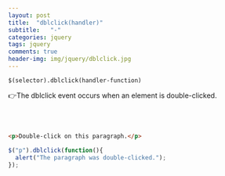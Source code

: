 ```yaml
---
layout: post
title:  "dblclick(handler)"
subtitle:   "-"
categories: jquery
tags: jquery
comments: true
header-img: img/jquery/dblclick.jpg
---
```

`$(selector).dblclick(handler-function)`

:point_right:The dblclick event occurs when an element is double-clicked.  

<br><br>
```html
<p>Double-click on this paragraph.</p>
```

```javascript
$("p").dblclick(function(){
  alert("The paragraph was double-clicked.");
});
```
